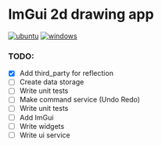 # ImGui 2d drawing app #

[![ubuntu](https://github.com/EvgeniNF/imgui_2d_draw/actions/workflows/cmake-linux-workflow.yaml/badge.svg)](https://github.com/EvgeniNF/imgui_2d_draw/actions/workflows/cmake-linux-workflow.yaml)
[![windows](https://github.com/EvgeniNF/imgui_2d_draw/actions/workflows/cmake-windows-workflow.yaml/badge.svg)](https://github.com/EvgeniNF/imgui_2d_draw/actions/workflows/cmake-windows-workflow.yaml)

### TODO:

- [x] Add third_party for reflection
- [ ] Create data storage
- [ ] Write unit tests
- [ ] Make command service (Undo Redo)
- [ ] Write unit tests
- [ ] Add ImGui
- [ ] Write widgets
- [ ] Write ui service
